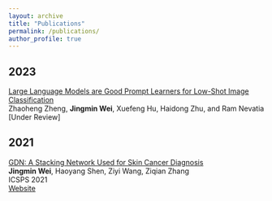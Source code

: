 ```yaml
---
layout: archive
title: "Publications"
permalink: /publications/
author_profile: true
---
```



<!-- You can also find my publication list on <u><a href="https://scholar.google.com/citations?user=36e4ADAAAAAJ&hl=en">my Google Scholar profile</a>.</u> -->


<h2> 2023 </h2>

<p><u>Large Language Models are Good Prompt Learners for Low-Shot Image Classification</u><br>
Zhaoheng Zheng, <strong>Jingmin Wei</strong>, Xuefeng Hu, Haidong Zhu, and Ram Nevatia
<br> [Under Review] <br>
<!-- <a href="https://arxiv.org/abs/2305.16681" class="btn btn--success">Paper</a></p> -->


<h2> 2021 </h2>
<p><u>GDN: A Stacking Network Used for Skin Cancer Diagnosis</u><br>
<strong>Jingmin Wei</strong>, Haoyang Shen, Ziyi Wang, Ziqian Zhang
<br> ICSPS 2021<br>
<a href="https://doi.org/10.1117/12.2631455" class="btn btn--success">Website</a></p>